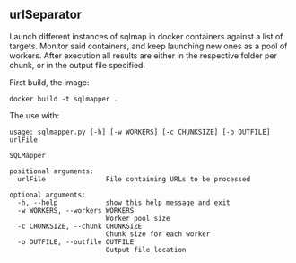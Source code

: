 ## urlSeparator
Launch different instances of sqlmap in docker containers against a list of targets. Monitor said containers, and keep launching new ones as a pool of workers. After execution all results are either in the respective folder per chunk, or in the output file specified.

First build, the image:
```
docker build -t sqlmapper .
```

The use with:

```
usage: sqlmapper.py [-h] [-w WORKERS] [-c CHUNKSIZE] [-o OUTFILE] urlFile

SQLMapper

positional arguments:
  urlFile               File containing URLs to be processed

optional arguments:
  -h, --help            show this help message and exit
  -w WORKERS, --workers WORKERS
                        Worker pool size
  -c CHUNKSIZE, --chunk CHUNKSIZE
                        Chunk size for each worker
  -o OUTFILE, --outfile OUTFILE
                        Output file location
```